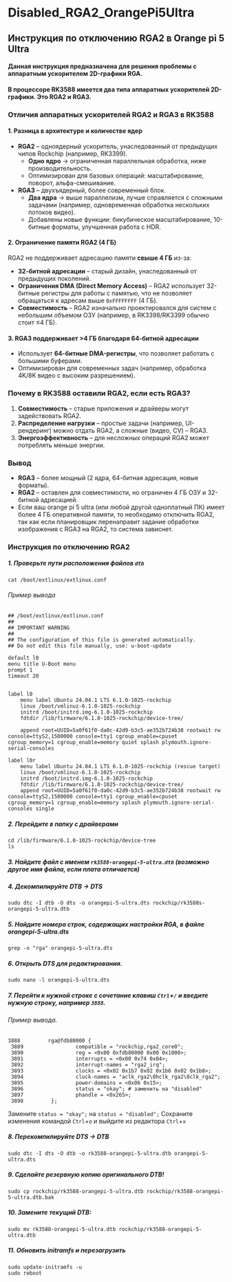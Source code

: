 # Disabled_RGA2_OrangePi5Ultra
## Инструкция по отключению RGA2 в Orange pi 5 Ultra
#### Данная инструкция предназначена для решения проблемы с аппаратным ускорителем 2D-графики RGA.
#### В процессоре RK3588 имеется два типа аппаратных ускорителей 2D-графики. Это RGA2 и RGA3.
### **Отличия аппаратных ускорителей RGA2 и RGA3 в RK3588**  

#### **1. Разница в архитектуре и количестве ядер**  
- **RGA2** – одноядерный ускоритель, унаследованный от предыдущих чипов Rockchip (например, RK3399).  
  - **Одно ядро** → ограниченная параллельная обработка, ниже производительность.  
  - Оптимизирован для базовых операций: масштабирование, поворот, альфа-смешивание.  
- **RGA3** – двухъядерный, более современный блок.  
  - **Два ядра** → выше параллелизм, лучше справляется с сложными задачами (например, одновременная обработка нескольких потоков видео).  
  - Добавлены новые функции: бикубическое масштабирование, 10-битные форматы, улучшенная работа с HDR.  

#### **2. Ограничение памяти RGA2 (4 ГБ)**  
RGA2 не поддерживает адресацию памяти **свыше 4 ГБ** из-за:  
- **32-битной адресации** – старый дизайн, унаследованный от предыдущих поколений.  
- **Ограничения DMA (Direct Memory Access)** – RGA2 использует 32-битные регистры для работы с памятью, что не позволяет обращаться к адресам выше `0xFFFFFFFF` (4 ГБ).  
- **Совместимость** – RGA2 изначально проектировался для систем с небольшим объемом ОЗУ (например, в RK3398/RK3399 обычно стоит ≤4 ГБ).  

#### **3. RGA3 поддерживает >4 ГБ благодаря 64-битной адресации**  
- Использует **64-битные DMA-регистры**, что позволяет работать с большими буферами.  
- Оптимизирован для современных задач (например, обработка 4K/8K видео с высоким разрешением).  

### **Почему в RK3588 оставили RGA2, если есть RGA3?**  
1. **Совместимость** – старые приложения и драйверы могут задействовать RGA2.  
2. **Распределение нагрузки** – простые задачи (например, UI-рендеринг) можно отдать RGA2, а сложные (видео, CV) – RGA3.  
3. **Энергоэффективность** – для несложных операций RGA2 может потреблять меньше энергии.  

### **Вывод**  
- **RGA3** – более мощный (2 ядра, 64-битная адресация, новые форматы).  
- **RGA2** – оставлен для совместимости, но ограничен 4 ГБ ОЗУ и 32-битной адресацией.  
- Если ваш orange pi 5 ultra (или любой другой одноплатный ПК) имеет более 4 ГБ оперативной памяти, то необходимо отключить RGA2, так как если планировщик перенаправит задание обработки изображения с RGA3 на RGA2, то система зависнет.

### **Инструкция по отключению RGA2**
##### 1. Проверьте пути расположения файлов `dtb`
```
cat /boot/extlinux/extlinux.conf
```
###### Пример вывода
```
## /boot/extlinux/extlinux.conf
##
## IMPORTANT WARNING
##
## The configuration of this file is generated automatically.
## Do not edit this file manually, use: u-boot-update

default l0
menu title U-Boot menu
prompt 1
timeout 20


label l0
	menu label Ubuntu 24.04.1 LTS 6.1.0-1025-rockchip
	linux /boot/vmlinuz-6.1.0-1025-rockchip
	initrd /boot/initrd.img-6.1.0-1025-rockchip
	fdtdir /lib/firmware/6.1.0-1025-rockchip/device-tree/
	
	append root=UUID=5a0f61f0-da0c-42d9-b3c5-ae352b724b38 rootwait rw console=ttyS2,1500000 console=tty1 cgroup_enable=cpuset cgroup_memory=1 cgroup_enable=memory quiet splash plymouth.ignore-serial-consoles

label l0r
	menu label Ubuntu 24.04.1 LTS 6.1.0-1025-rockchip (rescue target)
	linux /boot/vmlinuz-6.1.0-1025-rockchip
	initrd /boot/initrd.img-6.1.0-1025-rockchip
	fdtdir /lib/firmware/6.1.0-1025-rockchip/device-tree/
	append root=UUID=5a0f61f0-da0c-42d9-b3c5-ae352b724b38 rootwait rw console=ttyS2,1500000 console=tty1 cgroup_enable=cpuset cgroup_memory=1 cgroup_enable=memory splash plymouth.ignore-serial-consoles single
```

##### 2. Перейдите в папку с драйверами
```
cd /lib/firmware/6.1.0-1025-rockchip/device-tree
ls
```
##### 3. Найдите файл с именем `rk3588-orangepi-5-ultra.dtb` (возможно другое имя файла, если плата отличается)
##### 4. Декомпилируйте DTB → DTS
```
sudo dtc -I dtb -O dts -o orangepi-5-ultra.dts rockchip/rk3588s-orangepi-5-ultra.dtb
```
##### 5. Найдите номера строк, содержащих настройки RGA, в файле orangepi-5-ultra.dts
```
grep -n "rga" orangepi-5-ultra.dts
```
##### 6. Открыть DTS для редактирования.
```
sudo nano -l orangepi-5-ultra.dts
```
##### 7. Перейти к нужной строке с сочетание клавиш `Ctrl`+`/` и введите нужную строку, например `3888`.
###### Пример вывода.
```
3888         rga@fdb80000 {
 3889                 compatible = "rockchip,rga2_core0";
 3890                 reg = <0x00 0xfdb80000 0x00 0x1000>;
 3891                 interrupts = <0x00 0x74 0x04>;
 3892                 interrupt-names = "rga2_irq";
 3893                 clocks = <0x02 0x1b7 0x02 0x1b6 0x02 0x1b8>;
 3894                 clock-names = "aclk_rga2\0hclk_rga2\0clk_rga2";
 3895                 power-domains = <0x06 0x15>;
 3896                 status = "okay"; # заменить на "disabled"
 3897                 phandle = <0x265>;
 3898         };

```
Замените `status = "okay";` на `status = "disabled";`
Сохраните изменения командой `Ctrl`+`o` и выйдите из редактора `Ctrl`+`x`
##### 8. Перекомпилируйте DTS → DTB
```
sudo dtc -I dts -O dtb -o rk3588-orangepi-5-ultra.dtb orangepi-5-ultra.dts
```
##### 9. Сделайте резервную копию оригинального DTB!
```
sudo cp rockchip/rk3588-orangepi-5-ultra.dtb rockchip/rk3588-orangepi-5-ultra.dtb.bak
```
##### 10. Замените текущий DTB:
```
sudo mv rk3588-orangepi-5-ultra.dtb rockchip/rk3588-orangepi-5-ultra.dtb
```
##### 11. Обновить initramfs и перезагрузить
```
sudo update-initramfs -u
sudo reboot
```
